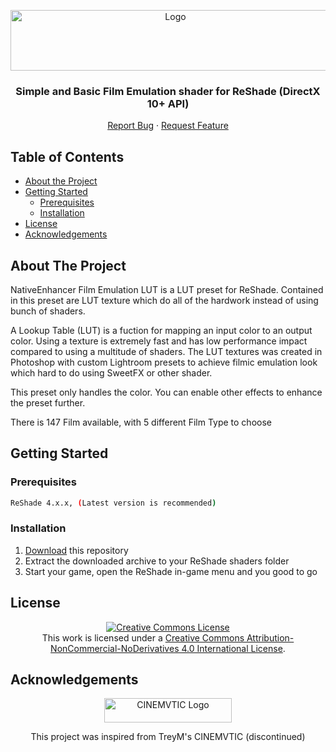 <!-- PROJECT LOGO -->
<p align="center">
  <a href="https://github.com/dddfault/NativeEnhancer-FE-DX10">
    <img src="https://live.staticflickr.com/65535/48841386416_62dc944781_o.png" alt="Logo" width="512" height="97">
  </a>

  <h3 align="center">Simple and Basic Film Emulation shader for ReShade (DirectX 10+ API)</h3>

  <p align="center">
    <a href="https://github.com/dddfault/NativeEnhancer-FE-DX10/issues">Report Bug</a>
    ·
    <a href="https://github.com/dddfault/NativeEnhancer-FE-DX10/issues">Request Feature</a>
  </p>
</p>



<!-- TABLE OF CONTENTS -->
## Table of Contents

* [About the Project](#about-the-project)
* [Getting Started](#getting-started)
  * [Prerequisites](#prerequisites)
  * [Installation](#installation)
* [License](#license)
* [Acknowledgements](#acknowledgements)



<!-- ABOUT THE PROJECT -->
## About The Project

NativeEnhancer Film Emulation LUT is a LUT preset for ReShade.
Contained in this preset are LUT texture which do all of the hardwork
instead of using bunch of shaders.

A Lookup Table (LUT) is a fuction for mapping an input color to an output color.
Using a texture is extremely fast and has low performance impact compared to using
a multitude of shaders. The LUT textures was created in Photoshop with custom Lightroom
presets to achieve filmic emulation look which hard to do using SweetFX or other shader.

This preset only handles the color. You can enable other effects to enhance the
preset further.

There is 147 Film available, with 5 different Film Type to choose


<!-- GETTING STARTED -->
## Getting Started

### Prerequisites
```sh
ReShade 4.x.x, (Latest version is recommended)
```

### Installation

1. [Download](https://github.com/dddfault/NativeEnhancer-FE-DX10/archive/master.zip) this repository
2. Extract the downloaded archive to your ReShade shaders folder
3. Start your game, open the ReShade in-game menu and you good to go

<!-- LICENSE -->
## License

<a rel="license" href="http://creativecommons.org/licenses/by-nc-nd/4.0/">
  <p align="center">
    <img alt="Creative Commons License" style="border-width:0" src="https://i.creativecommons.org/l/by-nc-nd/4.0/80x15.png" /></a><br />This work is licensed under a <a rel="license" href="http://creativecommons.org/licenses/by-nc-nd/4.0/">Creative Commons Attribution-NonCommercial-NoDerivatives 4.0 International License</a>.</p>


<!-- ACKNOWLEDGEMENTS -->
## Acknowledgements

<p align="center">
    <img src="https://live.staticflickr.com/65535/48841028538_3a16ef73f5_o.png" alt="CINEMVTIC Logo" width="204" height="39">
    <p align="center">This project was inspired from TreyM's CINEMVTIC (discontinued)</p>
</p>
